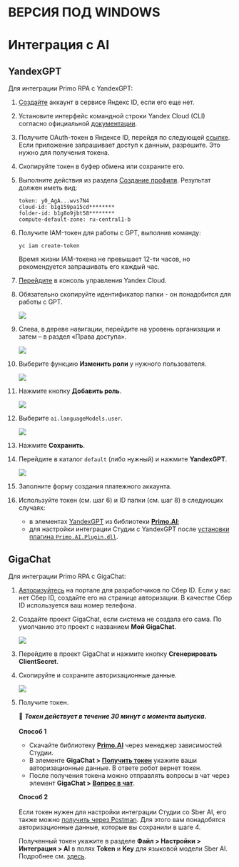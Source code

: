 # ВЕРСИЯ ПОД WINDOWS

# Интеграция с AI

## YandexGPT

Для интеграции Primo RPA с YandexGPT:
1.	[Создайте](https://passport.yandex.ru/registration) аккаунт в сервисе Яндекс ID, если его еще нет.
2.	Установите интерфейс командной строки Yandex Cloud (CLI) согласно официальной [документации](https://cloud.yandex.ru/ru/docs/cli/quickstart#install).
3.	Получите OAuth-токен в Яндексе ID, перейдя по следующей [ссылке](https://oauth.yandex.ru/authorize?response_type=token&client_id=1a6990aa636648e9b2ef855fa7bec2fb). Если приложение запрашивает доступ к данным, разрешите. Это нужно для получения токена.
4.	Скопируйте токен в буфер обмена или сохраните его.
5.	Выполните действия из раздела [Создание профиля](https://cloud.yandex.ru/docs/cli/quickstart?#initialize). Результат должен иметь вид:
    ```
    token: y0_AgA...wvs7N4
    cloud-id: b1g159pa15cd********
    folder-id: b1g8o9jbt58********
    compute-default-zone: ru-central1-b
    ```

6.	Получите IAM-токен для работы с GPT, выполнив команду:
    ```
    yc iam create-token
    ```

    Время жизни IAM-токена не превышает 12-ти часов, но рекомендуется запрашивать его каждый час.

7.	[Перейдите](https://console.cloud.yandex.ru/cloud) в консоль управления Yandex Cloud.
8.	Обязательно скопируйте идентификатор папки - он понадобится для работы с GPT.

    ![](<../../.gitbook/assets1/get-token-yandex-1.png>)

9.	Слева, в дереве навигации, перейдите на уровень организации и затем – в раздел «Права доступа».

    ![](<../../.gitbook/assets1/get-token-yandex-2.png>)

10.	Выберите функцию **Изменить роли** у нужного пользователя.

    ![](<../../.gitbook/assets1/get-token-yandex-3.png>)

11.	Нажмите кнопку **Добавить роль**.

    ![](<../../.gitbook/assets1/get-token-yandex-4.png>)

12.	Выберите `ai.languageModels.user`.

    ![](<../../.gitbook/assets1/get-token-yandex-5.png>)

13.	Нажмите **Сохранить**.
14.	Перейдите в каталог `default` (либо нужный) и нажмите **YandexGPT**.

    ![](<../../.gitbook/assets1/get-token-yandex-6.png>)

15.	Заполните форму создания платежного аккаунта.
16.	Используйте токен (см. шаг 6) и ID папки (см. шаг 8) в следующих случаях:
    * в элементах [YandexGPT](https://docs.primo-rpa.ru/primo-rpa/g_elements/el_extra/ai/yandexgpt) из библиотеки [**Primo.AI**](https://docs.primo-rpa.ru/primo-rpa/g_elements/el_extra/ai);
    * для настройки интеграции Студии с YandexGPT после [установки плагина `Primo.AI.Plugin.dll`](https://docs.primo-rpa.ru/primo-rpa/primo-studio/settings#ai).

## GigaChat

Для интеграции Primo RPA с GigaChat:
1.	[Авторизуйтесь](https://developers.sber.ru/studio/workspaces/my-space/get/gigachat-api) на портале для разработчиков по Сбер ID. Если у вас нет Сбер ID, создайте его на странице авторизации. В качестве Сбер ID используется ваш номер телефона.
2.	Создайте проект GigaChat, если система не создала его сама. По умолчанию это проект с названием **Mой GigaChat**.

    ![](<../../.gitbook/assets1/add-project-gigachat.png>)

3. Перейдите в проект GigaChat и нажмите кнопку **Сгенерировать ClientSecret**.
4. Скопируйте и сохраните авторизационные данные.

   ![](<../../.gitbook/assets1/auth-data-sber.png>)

6. Получите токен.

   :small_blue_diamond: ***Токен действует в течение 30 минут с момента выпуска.***
   \
   \
   **Способ 1**

   * Скачайте библиотеку [**Primo.AI**](https://docs.primo-rpa.ru/primo-rpa/g_elements/el_extra/ai) через менеджер зависимостей Студии.
   * В элементе **GigaChat > [Получить токен](https://docs.primo-rpa.ru/primo-rpa/g_elements/el_extra/ai/gigachat/el_gettoken)** укажите ваши авторизационные данные. В ответе робот вернет токен.
   * После получения токена можно отправлять вопросы в чат через элемент **GigaChat > [Вопрос в чат](https://docs.primo-rpa.ru/primo-rpa/g_elements/el_extra/ai/gigachat/el_chatmessage)**.

    **Способ 2**
   \
   \
   Если токен нужен для настройки интеграции Студии со Sber AI, его также можно [получить через Postman](https://developers.sber.ru/docs/ru/gigachat/api/authorization#shag-2-poluchenie-tokena-dostupa-v-obmen-na-avtorizatsionnye-dannye). Для этого вам понадобятся авторизационные данные, которые вы сохранили в шаге 4.

   Полученный токен укажите в разделе **Файл > Настройки > Интеграция > AI** в полях **Token** и **Key** для языковой модели Sber AI. Подробнее см. [здесь](https://docs.primo-rpa.ru/primo-rpa/primo-studio/settings#ai).
